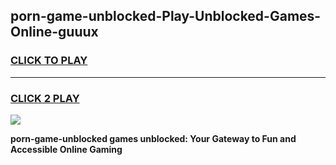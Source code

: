 
## porn-game-unblocked-Play-Unblocked-Games-Online-guuux
<h3>
<a href="https://premium76.site?title=porn-game-unblocked&ref=24A">CLICK TO PLAY</a></h3>
<hr>

<h3>
<a href="https://premium76.site?title=porn-game-unblocked&ref=24A">CLICK 2 PLAY</a>
  
</h3>

<a href="https://premium76.site?title=porn-game-unblocked&ref=24A"><img src="https://clearcache.store/games.png"></a>


**porn-game-unblocked games unblocked: Your Gateway to Fun and Accessible Online Gaming**
